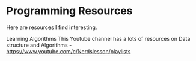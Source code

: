 # Programming Resources

Here are resources I find interesting.


Learning Algorithms 
This Youtube channel has a lots of resources on Data structure and Algorithms - https://www.youtube.com/c/Nerdslesson/playlists
